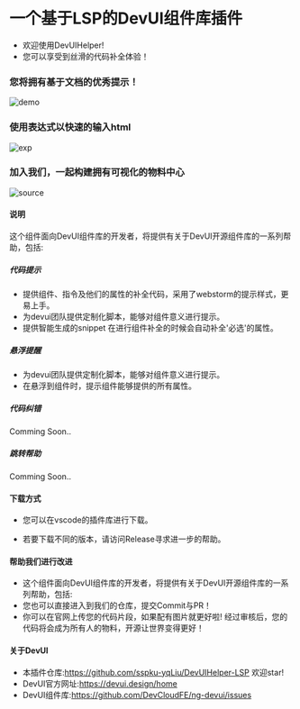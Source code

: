 
# 一个基于LSP的DevUI组件库插件

- 欢迎使用DevUIHelper!
- 您可以享受到丝滑的代码补全体验！

### 您将拥有基于文档的优秀提示！

![demo](https://s1.ax1x.com/2020/06/07/tRruQS.gif)

### 使用表达式以快速的输入html

![exp](https://s1.ax1x.com/2020/06/24/NagrDJ.gif)

### 加入我们，一起构建拥有可视化的物料中心

![source](https://s1.ax1x.com/2020/06/24/NagjxS.gif)

#### 说明

这个组件面向DevUI组件库的开发者，将提供有关于DevUI开源组件库的一系列帮助，包括:
#####  代码提示

- 提供组件、指令及他们的属性的补全代码，采用了webstorm的提示样式，更易上手。
- 为devui团队提供定制化脚本，能够对组件意义进行提示。
- 提供智能生成的snippet 在进行组件补全的时候会自动补全'必选'的属性。
  
#####  悬浮提醒
- 为devui团队提供定制化脚本，能够对组件意义进行提示。
- 在悬浮到组件时，提示组件能够提供的所有属性。

##### 代码纠错
Comming Soon..

#####  跳转帮助
Comming Soon..

#### 下载方式

- 您可以在<a herf="https://marketplace.visualstudio.com/items?itemName=yqLiu.devui-language-support&ssr=false">vscode的插件库</a>进行下载。

- 若要下载不同的版本，请访问<a herf="https://github.com/sspku-yqLiu/DevUIHelper-LSP/releases/">Release</a>寻求进一步的帮助。

#### 帮助我们进行改进

- 这个组件面向DevUI组件库的开发者，将提供有关于DevUI开源组件库的一系列帮助，包括:
- 您也可以直接进入到<a herf="https://github.com/sspku-yqLiu/DevUIHelper-LSP">我们的仓库</a>，提交Commit与PR！
- 你可以在官网上传您的代码片段，如果配有图片就更好啦! 经过审核后，您的代码将会成为所有人的物料，开源让世界变得更好！

#### 关于DevUI

- 本插件仓库:https://github.com/sspku-yqLiu/DevUIHelper-LSP 欢迎star!
- DevUI官方网址:https://devui.design/home
- DevUI组件库:https://github.com/DevCloudFE/ng-devui/issues